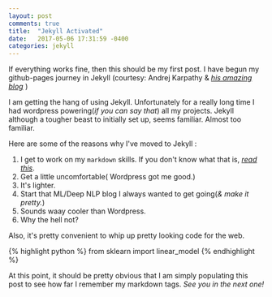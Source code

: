 ```yaml
---
layout: post
comments: true
title:  "Jekyll Activated"
date:   2017-05-06 17:31:59 -0400
categories: jekyll
---
```

If everything works fine, then this should be my first post. I have begun my github-pages journey in Jekyll (courtesy: Andrej Karpathy & <i>[his amazing blog](https://karpathy.github.io)</i> )

I am getting the hang of using Jekyll. Unfortunately for a really long time I had wordpress powering(<i>if you can say that</i>) all my projects. Jekyll although a tougher beast to initially set up, seems familiar. Almost too familiar.

Here are some of the reasons why I've moved to Jekyll :

1. I get to work on my `markdown` skills. If you don't know what that is, <i>[read this](https://blog.ghost.org/markdown/)</i>.
2. Get a little uncomfortable( Wordpress got me good.)
3. It's lighter.
4. Start that ML/Deep NLP blog I always wanted to get going(<i>& make it pretty.</i>)
5. Sounds waay cooler than Wordpress.
6. Why the hell not?

Also, it's pretty convenient to whip up pretty looking code for the web.

{% highlight python %}
from sklearn import linear_model
{% endhighlight %}

At this point, it should be pretty obvious that I am simply populating this post to see how far I remember my markdown tags.
<i>See you in the next one!</i>
